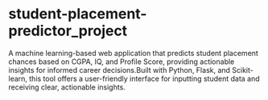 # student-placement-predictor_project
A machine learning-based web application that predicts student placement chances based on CGPA, IQ, and Profile Score,  providing actionable insights for informed career decisions.Built with Python, Flask, and Scikit-learn,  this tool offers a user-friendly interface for inputting student data and receiving clear, actionable insights.
